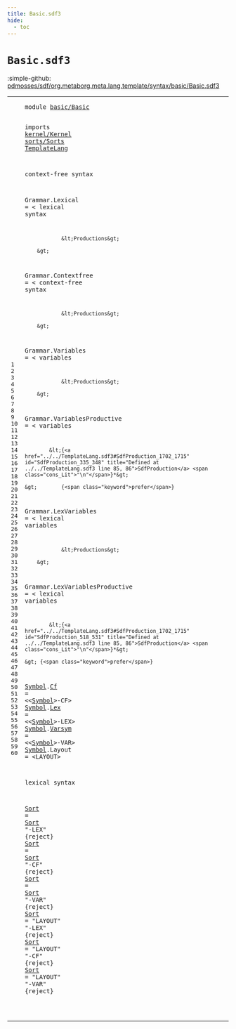 ```yaml
---
title: Basic.sdf3
hide:
  - toc
---
```


# `Basic.sdf3`

:simple-github: [pdmosses/sdf/org.metaborg.meta.lang.template/syntax/basic/Basic.sdf3]

[pdmosses/sdf/org.metaborg.meta.lang.template/syntax/basic/Basic.sdf3]: https://github.com/pdmosses/sdf/blob/master/org.metaborg.meta.lang.template/syntax/basic/Basic.sdf3 "The source file on GitHub"

<div class="sdf3"><table class="highlighttable"><tbody><tr><td class="linenos"><div class="linenodiv"><pre><span></span>1
2
3
4
5
6
7
8
9
10
11
12
13
14
15
16
17
18
19
20
21
22
23
24
25
26
27
28
29
30
31
32
33
34
35
36
37
38
39
40
41
42
43
44
45
46
47
48
49
50
51
52
53
54
55
56
57
58
59
60
</pre></div></td>
<td class="code"><pre><code><span class="keyword">module</span> <a href="../../sorts/Sorts.sdf3#basic/Basic_58_69" id="basic/Basic_7_18" title="Referenced at ../../sorts/Sorts.sdf3 line 5">basic/Basic</a>

<span class="keyword">imports</span> <a href="../../kernel/Kernel.sdf3#kernel/Kernel_7_20" id="kernel/Kernel_28_41" title="Defined at ../../kernel/Kernel.sdf3 line 1">kernel/Kernel</a>
                <a href="../../sorts/Sorts.sdf3#sorts/Sorts_7_18" id="sorts/Sorts_44_55" title="Defined at ../../sorts/Sorts.sdf3 line 1">sorts/Sorts</a>
                <a href="../../TemplateLang.sdf3#TemplateLang_7_19" id="TemplateLang_58_70" title="Defined at ../../TemplateLang.sdf3 line 1">TemplateLang</a>

<span class="keyword">context-free syntax</span>
 
<span id="Grammar_94_101" title="Not referenced locally, nor via imports">Grammar</span>.<span class="cons_Constructor"><span id="Lexical_102_109" title="Not referenced locally, nor via imports">Lexical</span></span> = &lt;
        <span class="cons_String">lexical</span> <span class="cons_String">syntax</span>
        
                &lt;Productions&gt;
        
        &gt;
<span id="Grammar_153_160" title="Not referenced locally, nor via imports">Grammar</span>.<span class="cons_Constructor"><span id="Contextfree_161_172" title="Not referenced locally, nor via imports">Contextfree</span></span> = &lt;
        <span class="cons_String">context-free</span> <span class="cons_String">syntax</span>
        
                &lt;Productions&gt;
        
        &gt;
<span id="Grammar_221_228" title="Not referenced locally, nor via imports">Grammar</span>.<span class="cons_Constructor"><span id="Variables_229_238" title="Not referenced locally, nor via imports">Variables</span></span> = &lt;
        <span class="cons_String">variables</span>
        
                &lt;Productions&gt;
        
        &gt;
<span id="Grammar_277_284" title="Not referenced locally, nor via imports">Grammar</span>.<span class="cons_Constructor"><span id="VariablesProductive_285_304" title="Not referenced locally, nor via imports">VariablesProductive</span></span> = &lt;
    <span class="cons_String">variables</span>
    
            &lt;{<a href="../../TemplateLang.sdf3#SdfProduction_1702_1715" id="SdfProduction_335_348" title="Defined at ../../TemplateLang.sdf3 line 85, 86">SdfProduction</a> <span class="cons_Lit">"\n"</span>}*&gt;
            
    &gt;        {<span class="keyword">prefer</span>}
        
<span id="Grammar_380_387" title="Not referenced locally, nor via imports">Grammar</span>.<span class="cons_Constructor"><span id="LexVariables_388_400" title="Not referenced locally, nor via imports">LexVariables</span></span> = &lt;
        <span class="cons_String">lexical</span> <span class="cons_String">variables</span>
        
                &lt;Productions&gt;
        
        &gt;
        
<span id="Grammar_449_456" title="Not referenced locally, nor via imports">Grammar</span>.<span class="cons_Constructor"><span id="LexVariablesProductive_457_479" title="Not referenced locally, nor via imports">LexVariablesProductive</span></span> = &lt;
    <span class="cons_String">lexical</span> <span class="cons_String">variables</span>
    
            &lt;{<a href="../../TemplateLang.sdf3#SdfProduction_1702_1715" id="SdfProduction_518_531" title="Defined at ../../TemplateLang.sdf3 line 85, 86">SdfProduction</a> <span class="cons_Lit">"\n"</span>}*&gt;

    &gt; {<span class="keyword">prefer</span>}

<a href="#Symbol_629_635" id="Symbol_557_563" title="Referenced at line 50">Symbol</a>.<span class="cons_Constructor"><a href="../../sorts/Sorts.sdf3#Cf_1163_1165" id="Cf_564_566" title="Referenced at ../../sorts/Sorts.sdf3 line 50">Cf</a></span> = &lt;&lt;<a href="#Symbol_557_563" id="Symbol_571_577" title="Defined at line 48, 49, 50, 51">Symbol</a>&gt;<span class="cons_String">-CF</span>&gt;
<a href="#Symbol_629_635" id="Symbol_583_589" title="Referenced at line 50">Symbol</a>.<span class="cons_Constructor"><a href="../../sorts/Sorts.sdf3#Lex_1173_1176" id="Lex_590_593" title="Referenced at ../../sorts/Sorts.sdf3 line 50">Lex</a></span> = &lt;&lt;<a href="#Symbol_557_563" id="Symbol_598_604" title="Defined at line 48, 49, 50, 51">Symbol</a>&gt;<span class="cons_String">-LEX</span>&gt;
<a href="#Symbol_629_635" id="Symbol_611_617" title="Referenced at line 50">Symbol</a>.<span class="cons_Constructor"><a href="../../sorts/Sorts.sdf3#Varsym_1184_1190" id="Varsym_618_624" title="Referenced at ../../sorts/Sorts.sdf3 line 50">Varsym</a></span> = &lt;&lt;<a href="#Symbol_557_563" id="Symbol_629_635" title="Defined at line 48, 49, 50, 51">Symbol</a>&gt;<span class="cons_String">-VAR</span>&gt;
<a href="#Symbol_629_635" id="Symbol_642_648" title="Referenced at line 50">Symbol</a>.<span class="cons_Constructor"><span id="Layout_649_655" title="Not referenced locally, nor via imports">Layout</span></span> = &lt;<span class="cons_String">LAYOUT</span>&gt;  

<span class="keyword">lexical syntax</span>

<a href="#Sort_748_752" id="Sort_686_690" title="Referenced at line 57">Sort</a> = <a href="#Sort_686_690" id="Sort_693_697" title="Defined at line 55, 56, 57, 58, 59, 60">Sort</a> <span class="cons_Lit">"-LEX"</span> {<span class="keyword">reject</span>}
<a href="#Sort_748_752" id="Sort_714_718" title="Referenced at line 57">Sort</a> = <a href="#Sort_686_690" id="Sort_721_725" title="Defined at line 55, 56, 57, 58, 59, 60">Sort</a> <span class="cons_Lit">"-CF"</span> {<span class="keyword">reject</span>}
<a href="#Sort_748_752" id="Sort_741_745" title="Referenced at line 57">Sort</a> = <a href="#Sort_686_690" id="Sort_748_752" title="Defined at line 55, 56, 57, 58, 59, 60">Sort</a> <span class="cons_Lit">"-VAR"</span> {<span class="keyword">reject</span>}
<a href="#Sort_748_752" id="Sort_769_773" title="Referenced at line 57">Sort</a> = <span class="cons_Lit">"LAYOUT"</span> <span class="cons_Lit">"-LEX"</span> {<span class="keyword">reject</span>}
<a href="#Sort_748_752" id="Sort_801_805" title="Referenced at line 57">Sort</a> = <span class="cons_Lit">"LAYOUT"</span> <span class="cons_Lit">"-CF"</span> {<span class="keyword">reject</span>}
<a href="#Sort_748_752" id="Sort_832_836" title="Referenced at line 57">Sort</a> = <span class="cons_Lit">"LAYOUT"</span> <span class="cons_Lit">"-VAR"</span> {<span class="keyword">reject</span>}







</code></pre></td></tr></tbody></table></div>